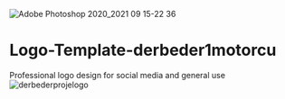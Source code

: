![Adobe Photoshop 2020_2021 09 15-22 36](https://user-images.githubusercontent.com/86148392/133499912-9343d478-d479-4c75-b9c2-bab4aee8c612.png)
# Logo-Template-derbeder1motorcu
Professional logo design for social media and general use
![derbederprojelogo](https://user-images.githubusercontent.com/86148392/133499630-758284d5-552b-4eb4-9f16-5eba27904627.png)
